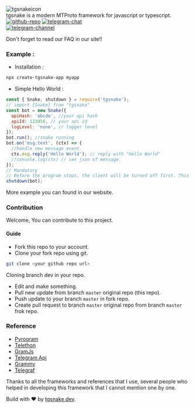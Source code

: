 ![tgsnakeicon](https://tgsnake.js.org/images/tgsnake.jpg)  
tgsnake is a modern MTProto framework for javascript or typescript.  
[![github-repo](https://img.shields.io/badge/Github-butthx-blue.svg?style=for-the-badge&logo=github)](https://github.com/tgsnake/tgsnake) [![telegram-chat](https://img.shields.io/badge/Telegram-Chat-blue.svg?style=for-the-badge&logo=telegram)](https://t.me/tgsnakechat)  
[![telegram-channel](https://img.shields.io/badge/Telegram-Channel-blue.svg?style=for-the-badge&logo=telegram)](https://t.me/tgsnake)

Don't forget to read our FAQ in our site!!

### Example :

- Installation :

```bash
npx create-tgsnake-app myapp
```

- Simple Hello World :

```javascript
const { Snake, shutdown } = require('tgsnake');
// import {Snake} from "tgsnake"
const bot = new Snake({
  apiHash: 'abcde', //your api hash
  apiId: 123456, // your api id
  logLevel: 'none', // logger level
});
bot.run(); //snake running
bot.on('msg.text', (ctx) => {
  //handle new message event.
  ctx.msg.reply('Hello World'); // reply with "Hello World"
  //console.log(ctx) // see json of message.
});
// Mandatory
// Before the program stops, the client will be turned off first. This is to ensure that the entire process has stopped completely.
shutdown(bot);
```

More example you can found in our website.

### Contribution

Welcome, You can contribute to this project.

#### Guide

- Fork this repo to your account.
- Clone your fork repo using git.

```bash
git clone <your github repo url>
```

Cloning branch dev in your repo.

- Edit and make something.
- Pull new update from branch `master` original repo (this repo).
- Push update to your branch `master` in fork repo.
- Create pull request to branch `master` original repo from branch `master` frok repo.

### Reference

- [Pyrogram](https://github.com/pyrogram/pyrogram)
- [Telethon](https://github.com/LonamiWebs/Telethon)
- [GramJs](https://github.com/gram-js/gramjs)
- [Telegram Api](https://core.telegram.org/schema)
- [Grammy](https://github.com/grammyjs/grammyjs)
- [Telegraf](https://github.com/telegraf/telegraf)

Thanks to all the frameworks and references that I use, several people who helped in developing this framework that I cannot mention one by one.

Build with ♥️ by [tgsnake dev](https://t.me/tgsnakechat).
